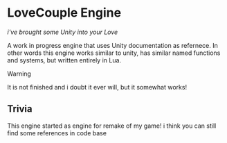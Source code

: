 # LoveCouple Engine
*i've brought some Unity into your Love*

A work in progress engine that uses Unity documentation as refernece. In other words this engine works similar to unity,
has similar named functions and systems, but written entirely in Lua.

> [!WARNING]  
> It is not finished and i doubt it ever will, but it somewhat works!

## Trivia
This engine started as engine for remake of my game! i think you can still find some references in code base